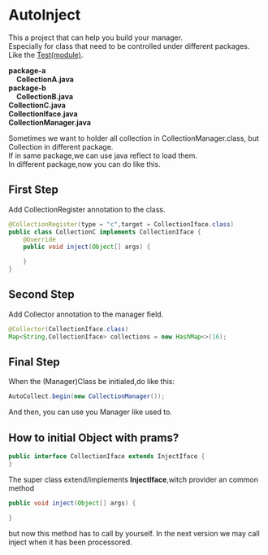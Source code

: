 # AutoInject
This a project that can help you build your manager.<br>
Especially for class that need to be controlled under different packages.<br>
Like the [Test(module)](./src/main/java/com/todo/autoinject).<br>

**package-a**<br>
&nbsp;&nbsp;&nbsp;&nbsp;**CollectionA.java**<br>
**package-b**<br>
&nbsp;&nbsp;&nbsp;&nbsp;**CollectionB.java**<br>
**CollectionC.java**<br>
**CollectionIface.java**<br>
**CollectionManager.java**<br>

Sometimes we want to holder all collection in CollectionManager.class,
but Collection in different package.<br>
If in same package,we can use java reflect to load them.<br>
In different package,now you can do like this.<br>
## First Step
Add CollectionRegister annotation to the class.
```java
@CollectionRegister(type = "c",target = CollectionIface.class)
public class CollectionC implements CollectionIface {
    @Override
    public void inject(Object[] args) {

    }
}
```
## Second Step
Add Collector annotation to the manager field.
```java
@Collector(CollectionIface.class)
Map<String,CollectionIface> collections = new HashMap<>(16);
```
## Final Step
When the (Manager)Class be initialed,do like this:
```java
AutoCollect.begin(new CollectionManager());
```
And then, you can use you Manager like used to.
## How to initial Object with prams?
```java
public interface CollectionIface extends InjectIface {
}
```
The super class extend/implements **InjectIface**,witch provider an common method
```java
public void inject(Object[] args) {

}
```
but now this method has to call by yourself.
In the next version we may call inject when it has been processored.
